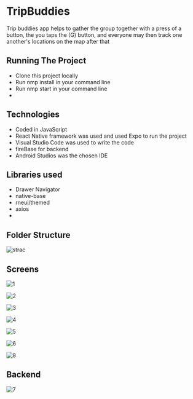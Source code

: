 # TripBuddies
Trip buddies app helps to gather the group together with a press of a button, the you taps the (G) button, and everyone may then track one another's locations on the map after that


## Running The Project
+ Clone this project locally
+ Run nmp install in your command line
+ Run nmp start  in your command line
+

##  Technologies

- Coded in JavaScript
- React Native framework was used and used Expo to run the project
- Visual Studio Code was used to write the code
- fireBase for backend
- Android Studios was the chosen IDE


## Libraries used

- Drawer Navigator
- native-base 
- rneui/themed
- axios
-


## Folder Structure

![strac](https://user-images.githubusercontent.com/92965765/198817797-b0620cea-7721-4663-a2f7-d796ca701db6.PNG)


## Screens
![1](https://user-images.githubusercontent.com/92965765/198818437-b499320f-d5d1-4da0-8f17-9be4f4f7426e.PNG)

![2](https://user-images.githubusercontent.com/92965765/198818443-54392cb5-a71e-449c-af96-c6385164fd9e.PNG)

![3](https://user-images.githubusercontent.com/92965765/198818451-780b0ea4-8081-4520-828f-80f0835a236d.PNG)

![4](https://user-images.githubusercontent.com/92965765/198818456-f816772c-181f-4b87-8326-022344da37a9.PNG)

![5](https://user-images.githubusercontent.com/92965765/198818463-aa03f3e5-bd76-4fca-8919-927759b28dce.PNG)

![6](https://user-images.githubusercontent.com/92965765/198818467-d8ed1c81-fc3a-4d36-8a23-3228a3020c43.PNG)


![8](https://user-images.githubusercontent.com/92965765/198818639-5435abc3-e45a-4e2e-9b6a-b053e5fa0e35.jpg)


## Backend
![7](https://user-images.githubusercontent.com/92965765/198818563-025e0faa-63fb-4f0c-a585-648efe67c03e.png)






